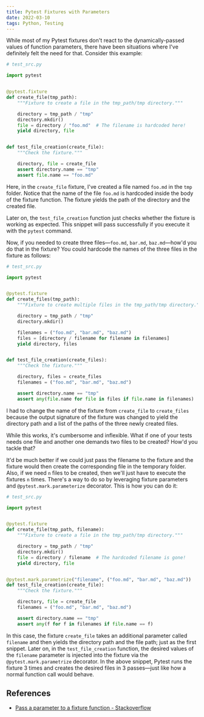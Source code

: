 ```yaml
---
title: Pytest Fixtures with Parameters
date: 2022-03-10
tags: Python, Testing
---
```


While most of my Pytest fixtures don't react to the dynamically-passed values of function parameters, there have been situations where I've definitely felt the need for that. Consider this example:

```python
# test_src.py

import pytest


@pytest.fixture
def create_file(tmp_path):
    """Fixture to create a file in the tmp_path/tmp directory."""

    directory = tmp_path / "tmp"
    directory.mkdir()
    file = directory / "foo.md"  # The filename is hardcoded here!
    yield directory, file


def test_file_creation(create_file):
    """Check the fixture."""

    directory, file = create_file
    assert directory.name == "tmp"
    assert file.name == "foo.md"
```

Here, in the `create_file` fixture, I've created a file named `foo.md` in the `tmp` folder. Notice that the name of the file `foo.md` is hardcoded inside the body of the fixture function. The fixture yields the path of the directory and the created file.

Later on, the `test_file_creation` function just checks whether the fixture is working as expected. This snippet will pass successfully if you execute it with the `pytest` command.

Now, if you needed to create three files—`foo.md`, `bar.md`, `baz.md`—how'd you do that in the fixture? You could hardcode the names of the three files in the fixture as follows:

```python
# test_src.py

import pytest


@pytest.fixture
def create_files(tmp_path):
    """Fixture to create multiple files in the tmp_path/tmp directory."""

    directory = tmp_path / "tmp"
    directory.mkdir()

    filenames = ("foo.md", "bar.md", "baz.md")
    files = [directory / filename for filename in filenames]
    yield directory, files


def test_file_creation(create_files):
    """Check the fixture."""

    directory, files = create_files
    filenames = ("foo.md", "bar.md", "baz.md")

    assert directory.name == "tmp"
    assert any(file.name for file in files if file.name in filenames)
```

I had to change the name of the fixture from `create_file` to `create_files` because the output signature of the fixture was changed to yield the directory path and a list of the paths of the three newly created files.

While this works, it's cumbersome and inflexible. What if one of your tests needs one file and another one demands two files to be created? How'd you tackle that?

It'd be much better if we could just pass the filename to the fixture and the fixture would then create the corresponding file in the temporary folder. Also, if we need `n` files to be created, then we'll just have to execute the fixtures `n` times. There's a way to do so by leveraging fixture parameters and `@pytest.mark.parameterize` decorator. This is how you can do it:

```python
# test_src.py

import pytest


@pytest.fixture
def create_file(tmp_path, filename):
    """Fixture to create a file in the tmp_path/tmp directory."""

    directory = tmp_path / "tmp"
    directory.mkdir()
    file = directory / filename  # The hardcoded filename is gone!
    yield directory, file


@pytest.mark.parametrize("filename", ("foo.md", "bar.md", "baz.md"))
def test_file_creation(create_file):
    """Check the fixture."""

    directory, file = create_file
    filenames = ("foo.md", "bar.md", "baz.md")

    assert directory.name == "tmp"
    assert any(f for f in filenames if file.name == f)
```

In this case, the fixture `create_file` takes an additional parameter called `filename` and then yields the directory path and the file path; just as the first snippet. Later on, in the `test_file_creation` function, the desired values of the `filename` parameter is injected into the fixture via the `@pytest.mark.parametrize` decorator. In the above snippet, Pytest runs the fixture 3 times and creates the desired files in 3 passes—just like how a normal function call would behave.

## References

* [Pass a parameter to a fixture function - Stackoverflow](https://stackoverflow.com/questions/18011902/pass-a-parameter-to-a-fixture-function)
